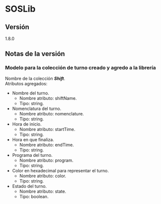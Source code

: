 # SOSLib

## Versión

1.8.0

## Notas de la versión

### Modelo para la colección de turno creado y agredo a la librería

Nombre de la colección ***Shift***.  
Atributos agregados:

- Nombre del turno.
  - Nombre atributo: shiftName.
  - Tipo: string.
- Nomenclatura del turno.
  - Nombre atributo: nomenclature.
  - Tipo: string.
- Hora de inicio.
  - Nombre atributo: startTime.
  - Tipo: string.
- Hora en que finaliza.
  - Nombre atributo: endTime.
  - Tipo: string.
- Programa del turno.
  - Nombre atributo: program.
  - Tipo: string.
- Color en hexadecimal para representar el turno.
  - Nombre atributo: color.
  - Tipo: string.
- Estado del turno.
  - Nombre atributo: state.
  - Tipo: boolean.
